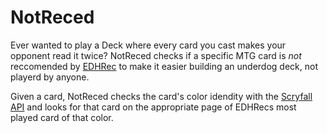 # NotReced

Ever wanted to play a Deck where every card you cast makes your opponent read it twice?
NotReced checks if a specific MTG card is *not* reccomended by [EDHRec](https://edhrec.com) to make it easier building an underdog deck, not playerd by anyone.

Given a card, NotReced checks the card's color idendity with the [Scryfall API](https://scryfall.com/docs/api) and looks for that card on the appropriate page of EDHRecs most played card of that color. 
